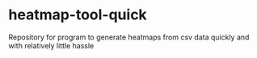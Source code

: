 # heatmap-tool-quick
Repository for program to generate heatmaps from csv data quickly and with relatively little hassle
